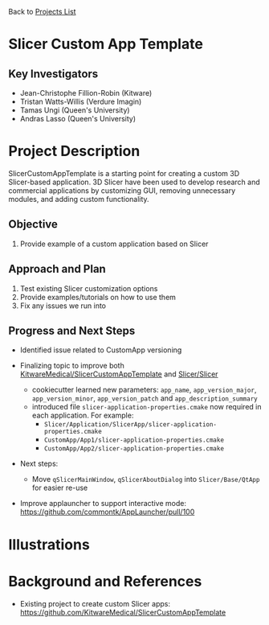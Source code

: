 Back to [Projects List](../../README.md#ProjectsList)

# Slicer Custom App Template

## Key Investigators

- Jean-Christophe Fillion-Robin (Kitware)
- Tristan Watts-Willis (Verdure Imagin)
- Tamas Ungi (Queen's University)
- Andras Lasso (Queen's University)

# Project Description

SlicerCustomAppTemplate is a starting point for creating a custom 3D Slicer-based application. 3D Slicer have been used to develop research and commercial applications by customizing GUI, removing unnecessary modules, and adding custom functionality.

## Objective

1. Provide example of a custom application based on Slicer

## Approach and Plan

1. Test existing Slicer customization options
2. Provide examples/tutorials on how to use them
3. Fix any issues we run into

## Progress and Next Steps

* Identified issue related to CustomApp versioning
* Finalizing topic to improve both [KitwareMedical/SlicerCustomAppTemplate](https://github.com/KitwareMedical/SlicerCustomAppTemplate) and [Slicer/Slicer](https://github.com/Slicer/Slicer)
  * cookiecutter learned new parameters: `app_name`, `app_version_major`, `app_version_minor`, `app_version_patch` and `app_description_summary`
  * introduced file `slicer-application-properties.cmake` now required in each application. For example:
    * `Slicer/Application/SlicerApp/slicer-application-properties.cmake`
    * `CustomApp/App1/slicer-application-properties.cmake`
    * `CustomApp/App2/slicer-application-properties.cmake`
* Next steps:
  * Move `qSlicerMainWindow`, `qSlicerAboutDialog` into `Slicer/Base/QtApp` for easier re-use

* Improve applauncher to support interactive mode: https://github.com/commontk/AppLauncher/pull/100

# Illustrations

<!--Add pictures and links to videos that demonstrate what has been accomplished.-->

<!--![Description of picture](Example2.jpg)-->

<!--![Some more images](Example2.jpg)-->

# Background and References

<!--Use this space for information that may help people better understand your project, like links to papers, source code, or data.-->

- Existing project to create custom Slicer apps: https://github.com/KitwareMedical/SlicerCustomAppTemplate

<!--
- Source code: https://github.com/YourUser/YourRepository
- Documentation: https://link.to.docs
- Test data: https://link.to.test.data
-->
